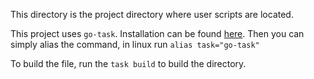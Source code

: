 This directory is the project directory where user scripts are located. 

This project uses `go-task`. Installation can be found [here](https://taskfile.dev/installation/). Then you can simply alias the command, in linux run `alias task="go-task"`

To build the file, run the `task build` to build the directory.

